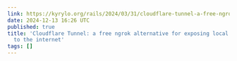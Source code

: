 ```yaml
---
link: https://kyrylo.org/rails/2024/03/31/cloudflare-tunnel-a-free-ngrok-alternative-for-developing-rails-apps-locally.html
date: 2024-12-13 16:26 UTC
published: true
title: 'Cloudflare Tunnel: a free ngrok alternative for exposing local Rails apps
  to the internet'
tags: []
---
```



